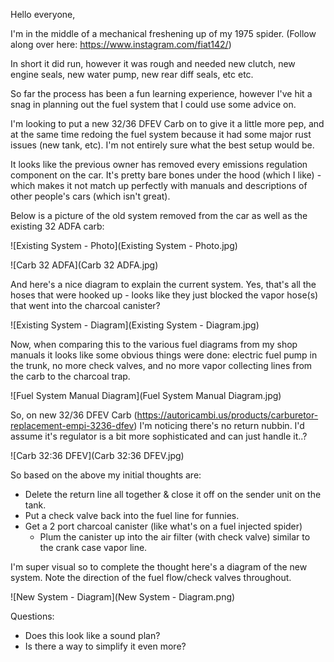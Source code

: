 Hello everyone,

I'm in the middle of a mechanical freshening up of my 1975 spider. (Follow along over here: https://www.instagram.com/fiat142/)

In short it did run, however it was rough and needed new clutch, new engine seals, new water pump, new rear diff seals, etc etc.

So far the process has been a fun learning experience, however I've hit a snag in planning out the fuel system that I could use some advice on.

I'm looking to put a new 32/36 DFEV Carb on to give it a little more pep, and at the same time redoing the fuel system because it had some major rust issues (new tank, etc). I'm not entirely sure what the best setup would be.

It looks like the previous owner has removed every emissions regulation component on the car. It's pretty bare bones under the hood (which I like) - which makes it not match up perfectly with manuals and descriptions of other people's cars (which isn't great).

Below is a picture of the old system removed from the car as well as the existing 32 ADFA carb:

![Existing System - Photo](Existing System - Photo.jpg)

![Carb 32 ADFA](Carb 32 ADFA.jpg)

And here's a nice diagram to explain the current system. Yes, that's all the hoses that were hooked up - looks like they just blocked the vapor hose(s) that went into the charcoal canister?

![Existing System - Diagram](Existing System - Diagram.jpg)



Now, when comparing this to the various fuel diagrams from my shop manuals it looks like some obvious things were done: electric fuel pump in the trunk, no more check valves, and no more vapor collecting lines from the carb to the charcoal trap.

![Fuel System Manual Diagram](Fuel System Manual Diagram.jpg)



So, on new 32/36 DFEV Carb (https://autoricambi.us/products/carburetor-replacement-empi-3236-dfev) I'm noticing there's no return nubbin. I'd assume it's regulator is a bit more sophisticated and can just handle it..?

![Carb 32:36 DFEV](Carb 32:36 DFEV.jpg)



So based on the above my initial thoughts are:

- Delete the return line all together & close it off on the sender unit on the tank.
- Put a check valve back into the fuel line for funnies.
- Get a 2 port charcoal canister (like what's on a fuel injected spider)
  - Plum the canister up into the air filter (with check valve) similar to the crank case vapor line.



I'm super visual so to complete the thought here's a diagram of the new system. Note the direction of the fuel flow/check valves throughout.

![New System - Diagram](New System - Diagram.png)



Questions:

- Does this look like a sound plan? 
- Is there a way to simplify it even more?